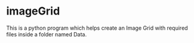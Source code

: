 # imageGrid
This is a python program which helps create an Image Grid with required files inside a folder named Data.
